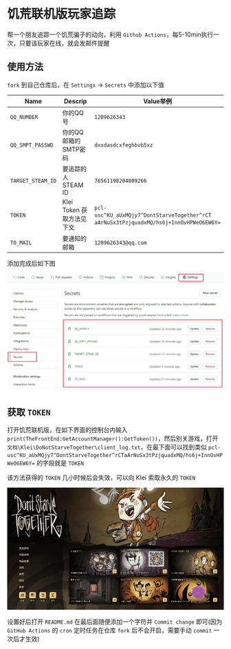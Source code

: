 # 饥荒联机版玩家追踪

帮一个朋友追踪一个饥荒骗子的动向，利用 `Github Actions`，每5-10min执行一次，只要该玩家在线，就会发邮件提醒

## 使用方法

`fork` 到自己仓库后，在 `Settings` -> `Secrets` 中添加以下值

| Name | Descrip |  Value举例 |  
| --- | --- | --- |
| `QQ_NUMBER` | 你的QQ号 | `1209626343`
| `QQ_SMPT_PASSWD` | 你的QQ邮箱的SMTP密码 | `dxxdasdcxfeghbvb5xz` |
| `TARGET_STEAM_ID` | 要追踪的人STEAM ID | `76561198204009266` |
| `TOKEN` | Klei Token 获取方法见下文 | `pcl-usc^KU_aUxMQjy7^DontStarveTogether^rCT`<br>`aArNuSx3tPzjquadxMQ/hs6j+InnOvHPWeO6EW6Y=` |
| `TO_MAIL` | 要通知的邮箱 | `1209626343@qq.com` |

添加完成后如下图

![](/img/1.png)

## 获取 `TOKEN`

打开饥荒联机版，在如下界面的控制台内输入 `print(TheFrontEnd:GetAccountManager():GetToken())`，然后别关游戏，打开 `文档\Klei\DoNotStarveTogether\client_log.txt`，在最下面可以找到类似 `pcl-usc^KU_aUxMQjy7^DontStarveTogether^rCTaArNuSx3tPzjquadxMQ/hs6j+InnOvHPWeO6EW6Y=` 的字段就是 `TOKEN`

该方法获得的 `TOKEN` 几小时候后会失效，可以向 Klei 索取永久的 `TOKEN`

![](/img/2.png)

设置好后打开 `README.md` 在最后面随便添加一个字符并 `Commit change` 即可(因为 `GitHub Actions` 的 `cron` 定时任务在仓库 `fork` 后不会开启，需要手动 `commit` 一次后才生效)
